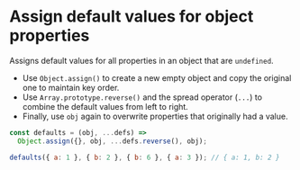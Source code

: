 # Assign default values for object properties

Assigns default values for all properties in an object that are `undefined`.

* Use `Object.assign()` to create a new empty object and copy the original one to maintain key order.
* Use `Array.prototype.reverse()` and the spread operator (`...`) to combine the default values from left to right.
* Finally, use `obj` again to overwrite properties that originally had a value.

```js
const defaults = (obj, ...defs) =>
  Object.assign({}, obj, ...defs.reverse(), obj);
```

```js
defaults({ a: 1 }, { b: 2 }, { b: 6 }, { a: 3 }); // { a: 1, b: 2 }
```
